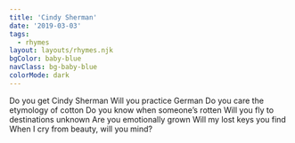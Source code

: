 ```yaml
---
title: 'Cindy Sherman'
date: '2019-03-03'
tags:
  - rhymes
layout: layouts/rhymes.njk
bgColor: baby-blue
navClass: bg-baby-blue
colorMode: dark
---
```


Do you get Cindy Sherman
Will you practice German
Do you care the etymology of cotton
Do you know when someone’s rotten
Will you fly to destinations unknown
Are you emotionally grown
Will my lost keys you find
When I cry from beauty, will you mind?
